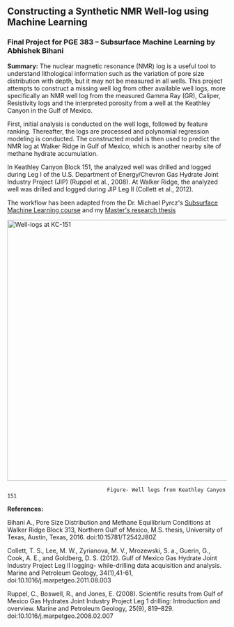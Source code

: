 ## Constructing a Synthetic NMR Well-log using Machine Learning

### Final Project for PGE 383 – Subsurface Machine Learning by Abhishek Bihani

**Summary:** The nuclear magnetic resonance (NMR) log is a useful tool to understand lithological information such as the variation of pore size distribution with depth, but it may not be measured in all wells. This project attempts to construct a missing well log from other available well logs, more specifically an NMR well log  from the measured Gamma Ray (GR), Caliper, Resistivity logs and the interpreted porosity from a well at the Keathley Canyon in the Gulf of Mexico. 

First, initial analysis is conducted on the well logs, followed by feature ranking. Thereafter, the logs are processed and polynomial regression modeling is conducted. The constructed model is then used to predict the NMR log  at Walker Ridge in Gulf of Mexico, which is another nearby site of methane hydrate accumulation. 

In Keathley Canyon Block 151, the analyzed well was drilled and logged during Leg I of the U.S. Department of Energy/Chevron Gas Hydrate Joint Industry Project (JIP) (Ruppel et al., 2008). At Walker Ridge, the analyzed well was drilled and logged during JIP Leg II (Collett et al., 2012).

The workflow has been adapted from the Dr. Michael Pyrcz's [Subsurface Machine Learning course](https://github.com/GeostatsGuy/SubsurfaceMachineLearning) and my [Master's research thesis](https://www.pge.utexas.edu/images/pdfs/theses16/bihani.pdf)

<img src="https://github.com/abhishekdbihani/synthetic_well-log_polynomial_regression/blob/master/KC151-logs.png" align="middle" width="800" height="600" alt="Well-logs at KC-151" >

                                    Figure- Well logs from Keathley Canyon 151

**References:**

Bihani A., Pore Size Distribution and Methane Equilibrium Conditions at Walker Ridge Block 313, Northern
Gulf of Mexico, M.S. thesis, University of Texas, Austin, Texas, 2016. doi:10.15781/T2542J80Z

Collett, T. S., Lee, M. W., Zyrianova, M. V., Mrozewski, S. a., Guerin, G., Cook, A. E., and 	Goldberg, D. S. (2012). Gulf of Mexico Gas Hydrate Joint Industry Project Leg II logging-	while-drilling data acquisition and analysis. Marine and Petroleum Geology, 34(1),41-61, 	doi:10.1016/j.marpetgeo.2011.08.003

Ruppel, C., Boswell, R., and Jones, E. (2008). Scientific results from Gulf of Mexico Gas 	Hydrates Joint Industry Project Leg 1 drilling: Introduction and overview. Marine and Petroleum Geology, 25(9), 819–829. doi:10.1016/j.marpetgeo.2008.02.007










